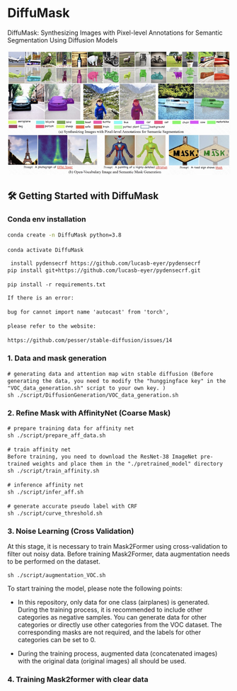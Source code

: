 # DiffuMask
DiffuMask: Synthesizing Images with Pixel-level Annotations for Semantic Segmentation Using Diffusion Models

<p align="center">
<img src="./1684329483514.jpg" width="800px"/>  
<br>
</p>


## :hammer_and_wrench: Getting Started with DiffuMask
### Conda env installation

```sh
conda create -n DiffuMask python=3.8

conda activate DiffuMask
```

```
 install pydensecrf https://github.com/lucasb-eyer/pydensecrf
pip install git+https://github.com/lucasb-eyer/pydensecrf.git

pip install -r requirements.txt
```
```
If there is an error: 

bug for cannot import name 'autocast' from 'torch', 

please refer to the website:  

https://github.com/pesser/stable-diffusion/issues/14
```

### 1. Data and mask generation
```
# generating data and attention map witn stable diffusion (Before generating the data, you need to modify the "hunggingface key" in the "VOC_data_generation.sh" script to your own key. )
sh ./script/DiffusionGeneration/VOC_data_generation.sh
```

### 2. Refine Mask with AffinityNet (Coarse Mask)
```
# prepare training data for affinity net
sh ./script/prepare_aff_data.sh

# train affinity net
Before training, you need to download the ResNet-38 ImageNet pre-trained weights and place them in the "./pretrained_model" directory
sh ./script/train_affinity.sh

# inference affinity net
sh ./script/infer_aff.sh

# generate accurate pseudo label with CRF
sh ./script/curve_threshold.sh
```

### 3. Noise Learning (Cross Validation)

At this stage, it is necessary to train Mask2Former using cross-validation to filter out noisy data. Before training Mask2Former, data augmentation needs to be performed on the dataset.
```
sh ./script/augmentation_VOC.sh
```


To start training the model, please note the following points:

- In this repository, only data for one class (airplanes) is generated. During the training process, it is recommended to include other categories as negative samples. You can generate data for other categories or directly use other categories from the VOC dataset. The corresponding masks are not required, and the labels for other categories can be set to 0.

- During the training process, augmented data (concatenated images) with the original data (original images) all should be used.

### 4. Training Mask2former with clear data

